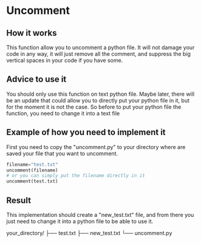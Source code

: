 # Uncomment

## How it works

This function allow you to uncomment a python file. It will not damage your code in any way, it will just remove all the comment, and suppress the big vertical spaces in your code if you have some.

## Advice to use it

You should only use this function on text python file. Maybe later, there will be an update that could allow you to directly put your python file in it, but for the moment it is not the case. So before to put your python file the function, you need to change it into a text file

## Example of how you need to implement it

First you need to copy the "uncomment.py" to your directory where are saved your file that you want to uncomment.

```python
filename="test.txt"
uncomment(filename)
# or you can simply put the filename directly in it
uncomment(test.txt)
```

## Result

This implementation should create a "new_test.txt" file, and from there you just need to change it into a python file to be able to use it.

your_directory/
├── test.txt
├── new_test.txt
└── uncomment.py
